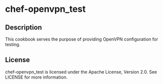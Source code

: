 # chef-openvpn_test

## Description

This cookbook serves the purpose of providing OpenVPN configuration for testing.

## License

chef-openvpn_test is licensed under the Apache License, Version 2.0. See LICENSE for more information.
